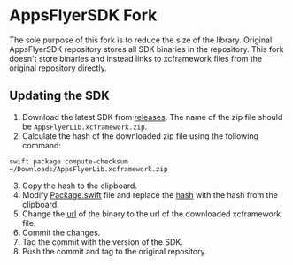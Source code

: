 # AppsFlyerSDK Fork

The sole purpose of this fork is to reduce the size of the library. Original AppsFlyerSDK repository stores all SDK binaries in the repository. This fork doesn't store binaries and instead links to xcframework files from the original repository directly.

## Updating the SDK

1. Download the latest SDK from [releases](https://github.com/AppsFlyerSDK/AppsFlyerFramework/releases). The name of the zip file should be `AppsFlyerLib.xcframework.zip`.
2. Calculate the hash of the downloaded zip file using the following command: 
```
swift package compute-checksum ~/Downloads/AppsFlyerLib.xcframework.zip
```
3. Copy the hash to the clipboard.
4. Modify [Package.swift](Package.swift) file and replace the [hash](https://github.com/Alike-health/AppsFlyerSDK/blob/c3c4ec43ff059a733acc50a9311c0eef51e36fd3/Package.swift#L16) with the hash from the clipboard.
5. Change the [url](https://github.com/Alike-health/AppsFlyerSDK/blob/c3c4ec43ff059a733acc50a9311c0eef51e36fd3/Package.swift#L15) of the binary to the url of the downloaded xcframework file.
6. Commit the changes.
7. Tag the commit with the version of the SDK.
8. Push the commit and tag to the original repository.
